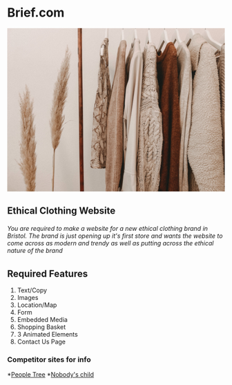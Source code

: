 # Brief.com
![clothes](images/image.jpg)
## Ethical Clothing Website

###### You are required to make a website for a new ethical clothing brand in Bristol. The brand is just opening up it's first store and wants the website to come across as modern and trendy as well as putting across the ethical nature of the brand

## Required Features

1. Text/Copy
2. Images
3. Location/Map
4. Form
5. Embedded Media
6. Shopping Basket
7. 3 Animated Elements
8. Contact Us Page


### Competitor sites for info
*[People Tree](https://www.peopletree.co.uk/)
*[Nobody's child](https://www.nobodyschild.com/)